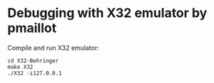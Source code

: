 


# Debugging with X32 emulator by pmaillot

Compile and run X32 emulator:
```
cd X32-Behringer
make X32
./X32 -i127.0.0.1
```


